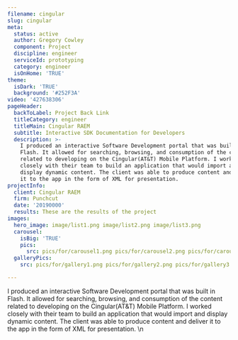 ```yaml
---
filename: cingular
slug: cingular
meta:
  status: active
  author: Gregory Cowley
  component: Project
  discipline: engineer
  serviceId: prototyping
  category: engineer
  isOnHome: 'TRUE'
theme:
  isDark: 'TRUE'
  background: '#252F3A'
video: '427638306'
pageHeader:
  backToLabel: Project Back Link
  titleCategory: engineer
  titleMain: Cingular RAEM
  subtitle: Interactive SDK Documentation for Developers
  description: >-
    I produced an interactive Software Development portal that was built in
    Flash. It allowed for searching, browsing, and consumption of the content
    related to developing on the Cingular(AT&T) Mobile Platform. I worked
    closely with their team to build an application that would import and
    display dynamic content. The client was able to produce content and deliver
    it to the app in the form of XML for presentation.
projectInfo:
  client: Cingular RAEM
  firm: Punchcut
  date: '20190000'
  results: These are the results of the project
images:
  hero_image: image/list1.png image/list2.png image/list3.png
  carousel:
    isBig: 'TRUE'
    pics:
      src: pics/for/carousel1.png pics/for/carousel2.png pics/for/carousel3.png
  galleryPics:
    src: pics/for/gallery1.png pics/for/gallery2.png pics/for/gallery3.png

---
```

I produced an interactive Software Development portal that was built in Flash. It allowed for searching, browsing, and consumption of the content related to developing on the Cingular(AT&T) Mobile Platform. I worked closely with their team to build an application that would import and display dynamic content. The client was able to produce content and deliver it to the app in the form of XML for presentation. \n
  